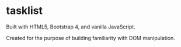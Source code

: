 # tasklist

Built with HTML5, Bootstrap 4, and vanilla JavaScript.

Created for the purpose of building familiarity with DOM manipulation.

